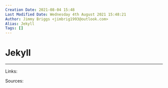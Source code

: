 ```yaml
---
Creation Date: 2021-08-04 15:48
Last Modified Date: Wednesday 4th August 2021 15:48:21
Author: Jimmy Briggs <jimbrig1993@outlook.com>
Alias: Jekyll
Tags: []
---
```


# Jekyll

***

Links: 

Sources:

